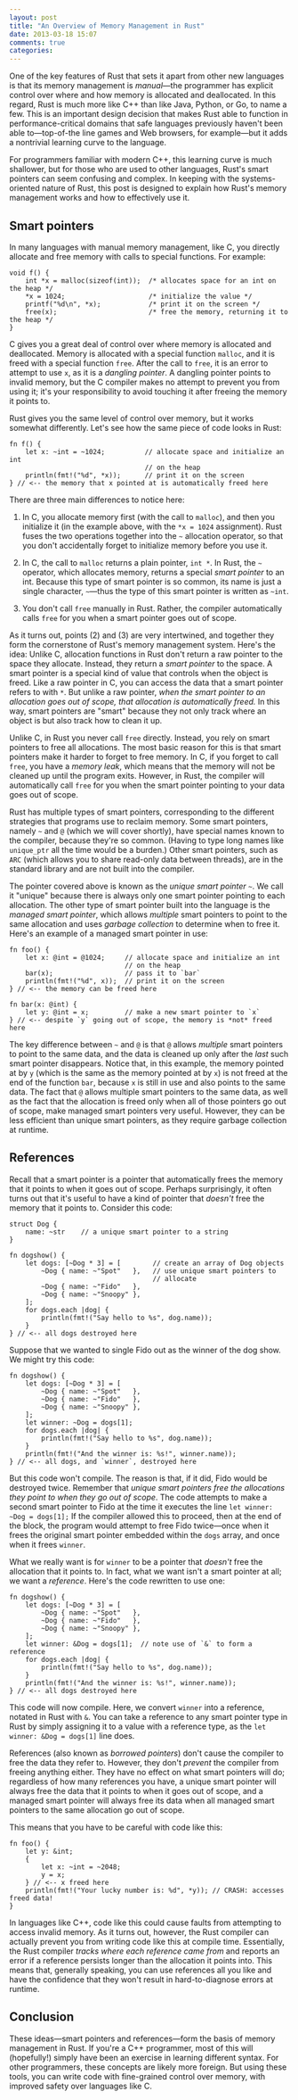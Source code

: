 ```yaml
---
layout: post
title: "An Overview of Memory Management in Rust"
date: 2013-03-18 15:07
comments: true
categories: 
---
```


One of the key features of Rust that sets it apart from other new languages is that its memory management is *manual*—the programmer has explicit control over where and how memory is allocated and deallocated. In this regard, Rust is much more like C++ than like Java, Python, or Go, to name a few. This is an important design decision that makes Rust able to function in performance-critical domains that safe languages previously haven't been able to—top-of-the line games and Web browsers, for example—but it adds a nontrivial learning curve to the language.

For programmers familiar with modern C++, this learning curve is much shallower, but for those who are used to other languages, Rust's smart pointers can seem confusing and complex. In keeping with the systems-oriented nature of Rust, this post is designed to explain how Rust's memory management works and how to effectively use it.

## Smart pointers

In many languages with manual memory management, like C, you directly allocate and free memory with calls to special functions. For example:

    void f() {
        int *x = malloc(sizeof(int));  /* allocates space for an int on the heap */
        *x = 1024;                     /* initialize the value */
        printf("%d\n", *x);            /* print it on the screen */
        free(x);                       /* free the memory, returning it to the heap */
    }

C gives you a great deal of control over where memory is allocated and deallocated. Memory is allocated with a special function `malloc`, and it is freed with a special function `free`. After the call to `free`, it is an error to attempt to use `x`, as it is a *dangling pointer*. A dangling pointer points to invalid memory, but the C compiler makes no attempt to prevent you from using it; it's your responsibility to avoid touching it after freeing the memory it points to.

Rust gives you the same level of control over memory, but it works somewhat differently. Let's see how the same piece of code looks in Rust:

    fn f() {
        let x: ~int = ~1024;          // allocate space and initialize an int
                                      // on the heap
        println(fmt!("%d", *x));      // print it on the screen
    } // <-- the memory that x pointed at is automatically freed here

There are three main differences to notice here:

1. In C, you allocate memory first (with the call to `malloc`), and then you initialize it (in the example above, with the `*x = 1024` assignment). Rust fuses the two operations together into the `~` allocation operator, so that you don't accidentally forget to initialize memory before you use it.

2. In C, the call to `malloc` returns a plain pointer, `int *`. In Rust, the `~` operator, which allocates memory, returns a special *smart pointer* to an int. Because this type of smart pointer is so common, its name is just a single character, `~`—thus the type of this smart pointer is written as `~int`.

3. You don't call `free` manually in Rust. Rather, the compiler automatically calls `free` for you when a smart pointer goes out of scope.

As it turns out, points (2) and (3) are very intertwined, and together they form the cornerstone of Rust's memory management system. Here's the idea: Unlike C, allocation functions in Rust don't return a raw pointer to the space they allocate. Instead, they return a *smart pointer* to the space. A smart pointer is a special kind of value that controls when the object is freed. Like a raw pointer in C, you can access the data that a smart pointer refers to with `*`. But unlike a raw pointer, *when the smart pointer to an allocation goes out of scope, that allocation is automatically freed.* In this way, smart pointers are "smart" because they not only track where an object is but also track how to clean it up.

Unlike C, in Rust you never call `free` directly. Instead, you rely on smart pointers to free all allocations. The most basic reason for this is that smart pointers make it harder to forget to free memory. In C, if you forget to call `free`, you have a *memory leak*, which means that the memory will not be cleaned up until the program exits. However, in Rust, the compiler will automatically call `free` for you when the smart pointer pointing to your data goes out of scope.

Rust has multiple types of smart pointers, corresponding to the different strategies that programs use to reclaim memory. Some smart pointers, namely `~` and `@` (which we will cover shortly), have special names known to the compiler, because they're so common. (Having to type long names like `unique_ptr` all the time would be a burden.) Other smart pointers, such as `ARC` (which allows you to share read-only data between threads), are in the standard library and are not built into the compiler.

The pointer covered above is known as the *unique smart pointer* `~`. We call it "unique" because there is always only one smart pointer pointing to each allocation. The other type of smart pointer built into the language is the *managed smart pointer*, which allows *multiple* smart pointers to point to the same allocation and uses *garbage collection* to determine when to free it. Here's an example of a managed smart pointer in use:

    fn foo() {
        let x: @int = @1024;     // allocate space and initialize an int
                                 // on the heap
        bar(x);                  // pass it to `bar`
        println(fmt!("%d", x));  // print it on the screen
    } // <-- the memory can be freed here

    fn bar(x: @int) {
        let y: @int = x;         // make a new smart pointer to `x`
    } // <-- despite `y` going out of scope, the memory is *not* freed here

The key difference between `~` and `@` is that `@` allows *multiple* smart pointers to point to the same data, and the data is cleaned up only after the *last* such smart pointer disappears. Notice that, in this example, the memory pointed at by `y` (which is the same as the memory pointed at by `x`) is not freed at the end of the function `bar`, because `x` is still in use and also points to the same data. The fact that `@` allows multiple smart pointers to the same data, as well as the fact that the allocation is freed only when all of those pointers go out of scope, make managed smart pointers very useful. However, they can be less efficient than unique smart pointers, as they require garbage collection at runtime.

## References

Recall that a smart pointer is a pointer that automatically frees the memory that it points to when it goes out of scope. Perhaps surprisingly, it often turns out that it's useful to have a kind of pointer that *doesn't* free the memory that it points to. Consider this code:

    struct Dog {
        name: ~str    // a unique smart pointer to a string
    }

    fn dogshow() {
        let dogs: [~Dog * 3] = [        // create an array of Dog objects
            ~Dog { name: ~"Spot"   },   // use unique smart pointers to
                                        // allocate
            ~Dog { name: ~"Fido"   },
            ~Dog { name: ~"Snoopy" },
        ];
        for dogs.each |dog| {
            println(fmt!("Say hello to %s", dog.name));
        }
    } // <-- all dogs destroyed here

Suppose that we wanted to single Fido out as the winner of the dog show. We might try this code:

    fn dogshow() {
        let dogs: [~Dog * 3] = [
            ~Dog { name: ~"Spot"   },
            ~Dog { name: ~"Fido"   },
            ~Dog { name: ~"Snoopy" },
        ];
        let winner: ~Dog = dogs[1];
        for dogs.each |dog| {
    	    println(fmt!("Say hello to %s", dog.name));
        }
        println(fmt!("And the winner is: %s!", winner.name));
    } // <-- all dogs, and `winner`, destroyed here

But this code won't compile. The reason is that, if it did, Fido would be destroyed twice. Remember that *unique smart pointers free the allocations they point to when they go out of scope*. The code attempts to make a second smart pointer to Fido at the time it executes the line `let winner: ~Dog = dogs[1];` If the compiler allowed this to proceed, then at the end of the block, the program would attempt to free Fido twice—once when it frees the original smart pointer embedded within the `dogs` array, and once when it frees `winner`.

What we really want is for `winner` to be a pointer that *doesn't* free the allocation that it points to. In fact, what we want isn't a smart pointer at all; we want a *reference*. Here's the code rewritten to use one:

    fn dogshow() {
        let dogs: [~Dog * 3] = [
            ~Dog { name: ~"Spot"   },
            ~Dog { name: ~"Fido"   },
            ~Dog { name: ~"Snoopy" },
        ];
        let winner: &Dog = dogs[1];  // note use of `&` to form a reference
        for dogs.each |dog| {
    	    println(fmt!("Say hello to %s", dog.name));
        }
        println(fmt!("And the winner is: %s!", winner.name));
    } // <-- all dogs destroyed here

This code will now compile. Here, we convert `winner` into a reference, notated in Rust with `&`. You can take a reference to any smart pointer type in Rust by simply assigning it to a value with a reference type, as the `let winner: &Dog = dogs[1]` line does.

References (also known as *borrowed pointers*) don't cause the compiler to free the data they refer to. However, they don't *prevent* the compiler from freeing anything either. They have no effect on what smart pointers will do; regardless of how many references you have, a unique smart pointer will always free the data that it points to when it goes out of scope, and a managed smart pointer will always free its data when all managed smart pointers to the same allocation go out of scope.

This means that you have to be careful with code like this:

    fn foo() {
        let y: &int;
        {
            let x: ~int = ~2048;
            y = x;
        } // <-- x freed here
        println(fmt!("Your lucky number is: %d", *y)); // CRASH: accesses freed data!
    }

In languages like C++, code like this could cause faults from attempting to access invalid memory. As it turns out, however, the Rust compiler can actually prevent you from writing code like this at compile time. Essentially, the Rust compiler *tracks where each reference came from* and reports an error if a reference persists longer than the allocation it points into. This means that, generally speaking, you can use references all you like and have the confidence that they won't result in hard-to-diagnose errors at runtime.

## Conclusion

These ideas—smart pointers and references—form the basis of memory management in Rust. If you're a C++ programmer, most of this will (hopefully!) simply have been an exercise in learning different syntax. For other programmers, these concepts are likely more foreign. But using these tools, you can write code with fine-grained control over memory, with improved safety over languages like C.

